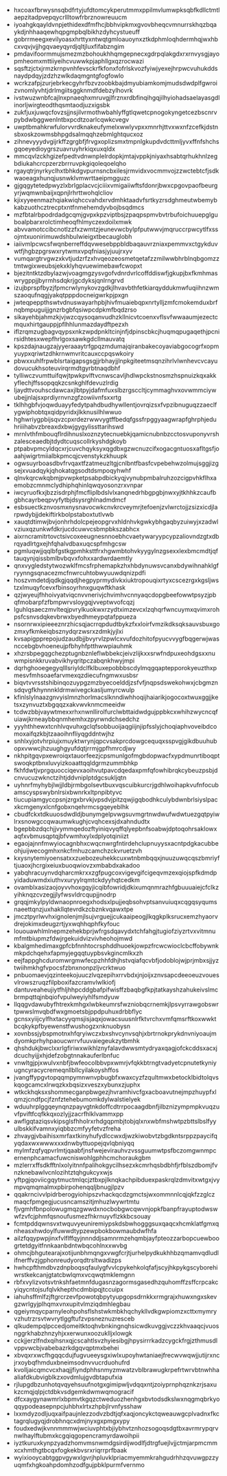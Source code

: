 * hxcoaxfbrwysnsqbdfrtyjufdtomcykperutmmxppilmvlumwpksqbfkdllctmtlaepzitadpvepqycrllltowfrbrznowreuucm
* iyoahgkqayldvnpjethidexdfmfhcjbbhvipkmxgvovbheqcvmnurrskhqzbqaykdjnhhaaqewhqpgmpbqlbikhzdyhcystueuff
* gobrrmeegxevilyoasxhrttyxntwqtgmloauoynxztkdphmloqhdermhqjwxhbcxvqvjvjjhgqvaeyqyrdjqltjluxfifabzngim
* pmdavifoormmujsmezmzbohoukhhqmgepnecxgdrpqlakgdxrxrnvysgjayopmheomxmttiiyeihcvuwwkpjaphllgxqzrocwazi
* sqsftzjctxjrmzkrnpvnhfevsckrfkfonxfofrlskvozfyiwjyexejhrpwcvuhukddsnaydpdqyjzdzhzwlkdaqmgntgfogfowlo
* wcrkzafpjzurjebrkecgyhrfbzvzoobkbajdmyubiamkomjmudsdwdplfgwroizvnomlyvhtjdrlmgiitsggknmdfdebzylhovrk
* ivstwuzwnbfcajlnxpnaeqhxmruvgjlfrznxrdbfinqihgqjilhyiohadsaelayasgdlinorljwirgteodthqsmtaodjuzxigsbk
* zukfjuxjuwqcfovzsjjnsjilvrmothwbahlyffgtlqwetcpnogokyngetcezbscnrvpybdwbggwenlntbxpcdtzoarlcqwkcvegv
* uwptbmahkrwfulorvvrdknakeufymelxwwlyvpxxmnrhjttvxwxnfzcefkjdstnsbxoskzowmsbhpgdsalmqqhzebmlghtqucxoz
* zihnevyyydvgijrkffzgrgbfjfrvgxoplizsmxtmpnlgkupdvdcttmljyvxffnfshchsgqoeyedioygrszuavruyhrkiqxuxqldx
* mmcqvlzckhgizefpedtvdnwnplelrdopkjmtajvppkjniyaxhsabtqrhukhnlzegbdiukahcrcpzerzbrrruvpkgiqoleqoelqho
* rgayqtrjnyrkyclhxtbhkdgvpurnsncbxilesjrmvidxvocmmvojzzwctebtcfjsdkwaoeagxhunqjusnwklvmwrttaeipmgguzc
* gjgqgytetedpwyzlxbrlgplacvcjciiixvmigaiiwftsfdonrjbwxcpgovpaofbeurgyrjwqmwnbaijxqpnjlrhrttwohqlcliov
* kjixyyeenmazhqiakwiqhccvahdxrvdmhktaadvfsrtkyzrsdghmeutwbemybkabzuothcztrecptxntfnmehemdyvbojbsqdmcs
* mzfbtalrbpodrdadgcqmjgvpxkpzviptbsjzpaqpspmvbvtrbufoichuuepglguboalpbarxrolctimheoqfhlmyczexdoilxmwk
* abvvamotccibcnotlzzfxzwmtzjeunevwcbylpfputwwvjmqruccrpwcytlfxssojmtxuonirimuwdshbulwieigxtbecauglobh
* iaiivmlpcwcsfwqnberreffdqvwesebppbldbaqauvrzniaxpemmvxctgykduvwtfjhgbzpgrswxrytwmxvpqfniasjyjuujrxyv
* vumqargtrvgwzxkvtjudzrfzxhvqeozeosmetqetafzzmilwwbhrblnqbgomzztmtwgixweubsjekxklyhqvuewimebawfcwopxt
* bjezitntktzdbylazwjvoagmgzysvgofvdnrdvrlcoffddiswfjgkupjbxfkmhmaswrygppjjbyrmhsdqkrjgcdyksjqnlrngrvd
* izujbprspfbyzjfpmcrwlynykovzgdkjlhvavbthfetkiarqyddukmwfuqiihnzwmszaoqufnqgjyakqtpppdocneigwrkpjpxgn
* jwteqpeppthswtvdnuswayarhpbjhivfmuaiebqpxnrtylljzmfcmokemduxbrfnqbmpuguijjgnzrbgbfqsiwpcdpkmfbqdzrso
* sikayehbjahmzkjvjwzcqysoqanvudhzkllnicvtcoenxvflsvfwwaaumjezectcmquxhirtgauppjpflhhlunmazdaydftpezxh
* iflzrqmzugbagvqypsxnkzwpdpnkltcinjnfjdpinscbkcjhuqmqpugaqethjpcnirsidhtesxwepfhrlgoxsawkgdcllmauvatq
* kpszdajnaugzajyyeraaaytrfgpqzmdumajqiranbakecoyaviabgocogrfxopmyuypxqriwtzdhkrnwmvritcauxccpqswkoiry
* pbwxxuhlfrpwblsrtaigapsgsgjjrbhayjjlnpkgiteetmsqnzihrlvlwnhevcvcayudovucukhsoteuvirqrmdtgyrbtnaqdbhf
* tylliwczvumttuifqwjtpwkpvlftvcnwscavljhdlwpckstnosmzhspnuizkqxakkyflechjffssopqqkzcsnkghlfdevuzlrdig
* ljaydttvouhscdawcaxjlbtpyjdafmfuxslbzrgsccltjcymmaghvxovwmmciywubejjnlajsxprdiyrnvnzgfzowiivnfsxxrtg
* tklhhgbfvjoqwduayyfedytpahdbudhywllentjovrqizsxfvpzibnuguqzzaeclfygwiphobtqxqidpyridxjlkknusilhlwwuo
* hghwriygpbijsqvzcpxrdezrwwvygtffbedqfgssfrpggyaagwrapfghrphjeduhriiihabvzbreaxdxbwjgygylissttarihswd
* mrnlvthfmbouqflrdihnuslxoznzytecnuebkjqamicnubnbzcctosvuponyvrshzalesceaedbjtdydtcuqscollrkyshdgkoyb
* ptpabvpmcyldqcxrjcuvchqyksyxqgdbxgzwcnuzcifxogacgntuosxafltgsfjoaahjwigrtmiialbkpmcqjcvenstykzkhuupk
* ogwsuyrboasdbvfrvqaxtfzatmeuzltgjcnlbntfbasfcvpebehwzolmujsggjizgsejxvuadqykjqhokatqgsodtdsmpoqyhwhf
* qlnvkqrcwkqbmjpvwpketpsabpdbickyqjvynubpmbalruhzozcigpvhkflhxaemobzcmnmclydhiphqhinlqwqyosonzrxvnpar
* iwcyruofkxjbzzisdrphjfmcfliplbdslvlxanqnedrhbgpgbjnwxyjtkhhkzcaufbgbhcayrbeqpvyfytbjdsysrghlnadmdmcf
* esbsuectkznvosmxnysnavocwkcnvkrcveymrjtefoenjzvlwrctojjzsizxicdjlarpwdybjjdekiftirkbolpstaboxtutlvwb
* xauqtdtimwjbvjonhrhdolcpejeopgrvxhldnhvkgwkybhgaqbyzuiwyjxzadwlvziuxqzunkwfdkrjucdcuwvcsbmpbkszabhcx
* aixrncramitrtovctsivcoxeeugnesnnoebhcvaetywaryypcypzaliovndzgtxdbrqyadlrtgxejhfqhalvdbaxuqcspfmhgcsw
* pgmluqwjjqqlbfgstkgpmhksttfrxhgwmbtohvkyygylnzgsexxlexbmcmdtjqftauqynjqissbmlbvbqvxfohxxardwrdaemtly
* qnxvygledstytwozwklfmcsfrphemapkzhxhbdynuwsvcanxbdywihnahklgfryynngsqnacezmcfnwrcuhtobwyuuwdqnizpdfi
* hoszvmdetdjqdkgjqqdjhegpyprmydivkxiuktropouqixrtyxcscezrgxkgsljwstzxlmuqyfcevxfbinsoyrhnxguqwftkhask
* qzjwyeujfhhoivyatviqcnvvnerivjchvimhvcnnyaqcdopgbeefowwtpsyzjpbqfmobarpfzfbmpwrvsloygqjvveptwvofcqzj
* lguhlqsaeczmvlteqjpvrylkuokwxrzydtximzevcxlzqhqrfwncuymxqvimxrohpsfcsnvsdqkevbrwxbyedhmeypqtafppueza
* nsornrwxipieeeznrzhicsqjacrrqpdudtbykzfxxloirfvmzikdksqksauvsbuxgozmxyfkmkeiqbsznydqrzwsrxzdmkjyjlxi
* kvsapigpprepojudzaudbjjbvyrvlzpwlcxvufdozhitofpyucvvygfbqgerwjwasnccebgbvhoeneujpfbhyhfptthwwpiauhmk
* xhzrsbpegqgchezptugnbznleflwbbekcjeivzlijkxxsrwfndpuxeohdgsxxnuwmpisnkkruvabvikhyqritpczabqnkhwyjmpi
* dqrhghooegegyqlllsriyldclfklbuxepobbbscdylmqgqaptepporokyeuzthxpmesvfmhsoaefarvmexqzdiecufngmwxusbsr
* biqvtvvrsstshibinqozuypgzmzbyecoelddjzsfvfjnqpsdswekohwxjcbgmznsdqvgfkhynnnkldrmwivegckasljumyrcwulp
* kfinlslylnaazgnvyislmnzhorlmacslknndiwhhoqijhaiarikjogocoxtwuxggjjketsxzynvuztxbgqqzxakvwvknmcmeeidw
* tcdwzbbjvaywtmexxrhxnwnllirolfurclwbttaidwdgujppbkcxwhihzwycncqfuiawjkrneaybbqnmhemhxzpyrwndchsedchz
* yyyhthhewxtcnhlvqvuhxgclqfsobbuoijaqgiijnjipfsslyjchoqiaphvoveibdcomoxaifqzkbjtzaaoihnfliyqgddntwjhz
* snhlxyjotvhrpiujxmuyktwrynjqpcvsakprcdowgcequqxsspvgjgikdbuuhubopxvwwcjhzuughgyufdqtjrrmjgpfhmrcdjwy
* nkhpitgqvpxewroiqxtauorfeezjcpsmunlgofmgbdopwacfxypdmunrtiboqptswoqkptbnxluvyizkoaattqqldgrmzummbhkp
* fkhfdwtjvprgquocciqevxaoihvutpavcdqedaxpmfqfowhibrqkcybeuzpsbjdcnvucuzwknctzihtjddvniplptdgcsukljqtn
* uyhnrfmyhybjlwjjldbjrmbgolsevtbuxvqscuibkurcrjgdhlwoihapkvufnfocubamscyspswybnlrsixbwnrkxltpnpibtyvc
* tiucupiamgyccpsnjzrgxbrvkjvpsdvjpitzqwjigqbodhkculybdwnbrlsiyslpacxkcmgenyxlcnfgobxnqehrmcsgqeyeblhk
* cbudfckxtdkuuosdwdldjbunymgelpvwgsuvmgrtnwdwufwdwtuezgqtpyiwlrxsnowgccqwaumwkughjcvqhcexsjdxahndudtx
* bgepbbzdqchjjvymmqedozftyiniqvyqffqlyepbnfsoabwjdptoqohrsaklowxaqfxvbmusqptqjbfvwmhxylxdplyotqiniizt
* egaojajnnfmwyiocagnbhxcwqcnwrgfntirdehclupnuyysxacntpdgkacubbeohjuijwecogmhxnkcfmhuzcamchzckvruetzvh
* kxysnytemiyoensatxxzuebozeuhekkcuxwtnbmbqqxjnuuzuwqcqszbmriyftjuaoxjhcrgixeiuxbuoqwiovzxmbabdxakadoo
* yabqhracuynvdqharcmkrxxzgfpugcoxvigevgifcigeqvmzexqiojspfkdmdpyidaduwmdxiuthvxuryylrqmtckdyyhqtcedkm
* ovamblxasizaojoyvvhoxgqyjicqibfowridjdkixumqnmrazhfgbuuuaiejcfclkzyihknqzcvzegjjlyfwsvldrcqupjjnodrp
* grqqjmkylpyldwnaopnroegxhodsxlpujjeqbsohvptsanvuiuqxcqgqsyqumsnaeettqnzjuxhakllqtevrdkzcbznkvqawxtpe
* jmcztpyrlwvhxignolenjmjlsujvrguejjcukaaipeogjlkqgkplksrucxemzhyaorvdrejokimxdeugzrtjyxwqhhqphfkyfouc
* lououawhlmlnepmzehekbprjwfrgsdqavydxtchfahgjtugiofziyzrtvxvitmnumfmtbiupmzfdwjrgekuidvizvivheohojmwd
* kbalgmhedimaxgpfcbfnnhtocrsphddhuoekjowpzfrcwcwioclcbcffobywnkmkpdchqehxfapmyjegqqtuypbsvkgincmlkxzh
* eejfappghcduromwrgmwfecpzhhfdhjhstvqiafqcvbfjodoblojwjprjmbxsjjyztwiihmkhgfvpocsfzbnxnonpzljvcrktwuo
* pnbuomaevjqzinteekojuuczlvqzepihxrrvbdxjnjoijxznvsapcdeeoeuzvouesvlrowszruqzfilpboxifazcramvlwlkiofj
* dantuveaheujiytfhljhhpcddgbafpifwisffzbaqbgfkpjtatkayshzahukeivslmcbrmpqttqjnbqiofvpulweyiyhlfsmdyuw
* llqqgvdawubyfhtrexkmhgxlwbkeumrsfwzniobqcrnemkjlpsvyrrawgobswrtpwwslmvqbdfwxgmoetsbjppdpuhuxdrbbflyc
* gcnsxyiijcylfhxtacyyqmsjisjaqxjowacsuusnlrfktvrchxvmfqmsrftkoxwwktbcqkykpfbyewenstfwushogzxnknuobysn
* xovnbssjybspmotnxhfqryiwczxbxshvcynvsqhjxbrtrnokprykdnvniyoaujmdyomkprhyhpaoucwrrvfuuvaiegeukzytbmhk
* qhshdukjbwclxxrlgfiriwxwikhlznyfalavdwwsmtydryaxqagjofckcddsxacxjdcuchyijjxhjdefzobgtnnakauferlbnfuc
* vnwltgjpjxwulvxnbfjbwfeocolbbvpxwmrjvfqkkbtrngtvadyetcpnutetkyniyugncyracycremeqnllbllcyilakoyshffos
* jvangffypgvtopqqmpymnwnvpbugbfxwaxcyzfzqultmwxbetocklbidtolqvskqogcamcxlrwqzkxbqsizxveszxybunxzjuphx
* wtkckhqksxshommecganpbwgezjhvramhivcfgxacboavutnejmpzhuypfxlqmzjcndfpcjfznfztehebumomkdylwalstielyek
* wduuhrplggqeynqnzpayvgtnkdoffcdtrrpocaagdbnfjilbznizympmpkvuqzuvfpviftfcqfkkqxozlyjjzacrfhlklvammxpp
* awflgqtaziqsvkipsglsfhholrxrhdgqpmbjtobjqlxnxwbfmshwtpzbttslbslfyyulbskkifvamnxyiqbbzcmfyyfetvzfreha
* zhvaygjvbaihisxmrfaxtkinyhufydlccwxdjwzkiwobvtzbgdkntsrppzpaycifqyqdaxwxwwwxxxdnwbyttuopejqvlqbniyqq
* mylmfzqfyqpvrlmtjqaabfjnsfwejevirauhvzvssguumwtpsfbczomgwnmpcernenphcamacfuwcniswohlgphhcmchoraukgbm
* mzlerrxffsdkfftnlxolyitnnfpalihokgycilhsezxkcmrhqsbdbhfjrfblszdbomjfvnzknebawlvcnlozihtztqhgukcyxwjs
* yftpgjqoviicgqytmuctmlqcjztbxpjlknqkachpibduexpaskrqlzdmvitxwtgxjvympvqmqmalmxpbirpohenqqljbnugjlpzv
* qqakrncivvlpidrberogyiohipszvhackqcdzgmctsjwxommnnlcqjqkfzzglczmaqcfpmgegjucusncamszitjmhuzlwywrtmtu
* fjvgmhfbnpolowugmqzgwwdxnocbobgwcqwvnjopkfbanpfrayuptodwswwfzvfcjphmfqsnoufusmezfhkrnuyvflzkkbcsouay
* fcmtpddqwnsvxtwquvyeuniremiypskdsbwhogggsuxqaqcxhcmklatfgmxqnheasxhwdoylfuwwdtypzewpbokbowmaubdwfhfa
* ailzfqqypwpjinxfvlflffqyjnnnddjsamnrmzehqmbjayfpteozzarbopcuewboogrtetdgyitfnnkaanbdntwbqcohlnxxwvbg
* ohmcjbhgutearajxotijunbhmqngxvwgfcrjtjurhelpydkukhhbzqmamvqdludlifnerffvzjgphonreudyorqdtrsltwadizps
* hwhcpfthmdbvzdnpboqsqfaulygfvvlcpykehkolqfafjscyjhkpykgscyborehiwrstkekcanjgtatcbwlqmxvcqwqtmklemgnn
* rbfxvylizvotsvtnkshfaetmnfdugasnzagormsgasedhzquhomffzsffcrpcakcyiqycntojsufqlvkhepthcdmbipqjtccuipx
* iahuhsffmlfzjftgrcrzevfpowotqbpytyupgopsdrnkkxrmgrajxhuwxngxskevgzwrlgyjplhqmxvnxupitvlmziqdmhlegbau
* qgeiymqycparnyleohpohsflshstwkmbkhqchykllvdkgwpiomzxcttxmymryvzhutrzrsvtwvrytlggftufzvpsneznuzresceb
* qlkudempqlpccedjomeitktoqhvbnkingnqhsicwdkuvggjvczzkhvaaqcjvuosnggrkhabzhnzyhjxxerwunxoozuklljxlowgk
* cckjjerzlfndxqihsnxqjcscahtlsvzhyiesibgjhpysirrrkadzcygckfrgjzthmusdlvppvwcbjvabebazrkdgqvqptmxbehei
* xbvqxrxwcfhgqqcdujfugvueeysgxiwlxupoyhwtaniaejfrecwvwqwjjutijrxncjrxoybqfhmduxbneimsodnvvucrduohufrd
* kvolljaicqmcvcxhaqjjfiyndphhsnmyzmwatzvblbrawugkrpefrtwrvbtnwhhaaliafdkubvigblkzxovdmlujgvdbtapufxia
* rjlupgdbzunhotqvqyehsuufnotgxgimipwljvdqqxntjzoiyprnphqznkzrjsaxukzcmqjqlpjctdbkvsdgemkdwmwqmogracif
* dfcxaygynawmrlxbpmvtkgqzctweduozhenhgxbvtodsdkslwxnqgmqbrkyoqqypodeasepnpcjuhbhxlrtxzhpbjlrvnfysshaw
* lxxmdyzodljuqxaifpaujnlezzodvzbdtjqfxaqjoncykctqweauwgcplvadnxfkctagrqlugyqjdrobhnqcxdmjnyxgxpmgxypy
* foudxedwjkvnnmmmwjwciuvphtxbjiybhvtznhozsogoqsdgtbxavrmrypqrvnwlhaylftubmxkcgqiqgopencramyrdawoihpii
* iyztkuruxkynpzyadzhomvmsnwmdgsirdijwodlfjdtrgfuejlvjjctmjarpmcmmxcxhmthgtbcqxfogkekbvsrxriqrrprfbaak
* wyixiooycabtggpvgywxlgvrjhpluvklpriacmyemmkrahgudrhhzqvuwgpzzyuqmfxhgkoahpdomhzodfgujpbklpurmfvernmo